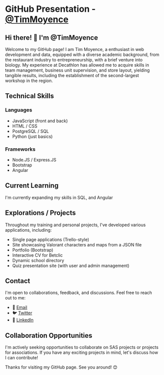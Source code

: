 # GitHub Presentation - [@TimMoyence](https://github.com/TimMoyence)

## Hi there! 👋 I'm @TimMoyence

Welcome to my GitHub page!
I am Tim Moyence, a enthusiast in web development and data, equipped with a diverse academic background, from the restaurant industry to entrepreneurship, with a brief venture into biology. My experience at Decathlon has allowed me to acquire skills in team management, business unit supervision, and store layout, yielding tangible results, including the establishment of the second-largest workshop in the region.

## Technical Skills

### Languages

- JavaScript (front and back)
- HTML / CSS
- PostgreSQL / SQL
- Python (just basics)

### Frameworks

- Node.JS / Express.JS
- Bootstrap
- Angular

## Current Learning

I'm currently expanding my skills in SQL, and Angular

## Explorations / Projects

Throughout my training and personal projects, I've developed various applications, including:

- Single page applications (Trello-style)
- Site showcasing Valorant characters and maps from a JSON file
- Portfolio (Bootstrap)
- Interactive CV for Betclic
- Dynamic school directory
- Quiz presentation site (with user and admin management)

## Contact

I'm open to collaborations, feedback, and discussions. Feel free to reach out to me:

- 📧 [Email](tim.moyence@gmail.com)
- 🐦 [Twitter](https://twitter.com/TMoyence96661)
- 📱 [LinkedIn](www.linkedin.com/in/tim-moyence)

## Collaboration Opportunities

I'm actively seeking opportunities to collaborate on SAS projects or projects for associations. If you have any exciting projects in mind, let's discuss how I can contribute!

Thanks for visiting my GitHub page. See you around! 😊
